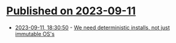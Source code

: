 # [Published on 2023-09-11](index.md)

* [2023-09-11, 18:30:50](https://lobste.rs/s/e54k9x/we_need_deterministic_installs_not_just) - [We need deterministic installs, not just immutable OS's](https://notes.volution.ro/v1/2023/09/remarks/423b80cc/)
